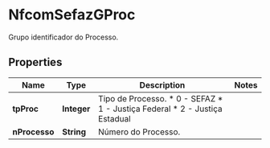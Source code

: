 

# NfcomSefazGProc

Grupo identificador do Processo.

## Properties

| Name | Type | Description | Notes |
|------------ | ------------- | ------------- | -------------|
|**tpProc** | **Integer** | Tipo de Processo.  * 0 - SEFAZ  * 1 - Justiça Federal  * 2 - Justiça Estadual |  |
|**nProcesso** | **String** | Número do Processo. |  |



